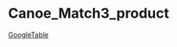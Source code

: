 # Canoe_Match3_product

[GoogleTable](https://docs.google.com/spreadsheets/d/1_FcVZOG81X7uzMfyVQW_XRFnyRclNWiX6ojulEBbydI/edit?usp=sharing)
